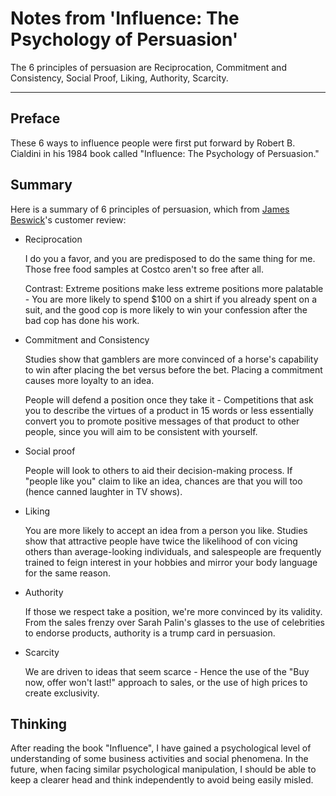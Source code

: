 # Notes from 'Influence: The Psychology of Persuasion'


The 6 principles of persuasion are Reciprocation, Commitment and Consistency, Social Proof, Liking, Authority, Scarcity.

<!--more-->

---

## Preface

These 6 ways to influence people were first put forward by Robert B. Cialdini in his 1984 book called "Influence: The Psychology of Persuasion."

## Summary

Here is a summary of 6 principles of persuasion, which from [James Beswick](https://www.amazon.com/gp/customer-reviews/R3T8J082TXVLXJ/ref=cm_cr_getr_d_rvw_ttl?ie=UTF8&ASIN=006124189X)'s customer review:

+ Reciprocation

    I do you a favor, and you are predisposed to do the same thing for me. Those free food samples at Costco aren't so free after all.
    
    Contrast: Extreme positions make less extreme positions more palatable - You are more likely to spend $100 on a shirt if you already spent on a suit, and the good cop is more likely to win your confession after the bad cop has done his work.

+ Commitment and Consistency

    Studies show that gamblers are more convinced of a horse's capability to win after placing the bet versus before the bet. Placing a commitment causes more loyalty to an idea.

    People will defend a position once they take it - Competitions that ask you to describe the virtues of a product in 15 words or less essentially convert you to promote positive messages of that product to other people, since you will aim to be consistent with yourself.

+ Social proof

    People will look to others to aid their decision-making process. If "people like you" claim to like an idea, chances are that you will too (hence canned laughter in TV shows).

+ Liking

    You are more likely to accept an idea from a person you like. Studies show that attractive people have twice the likelihood of con vicing others than average-looking individuals, and salespeople are frequently trained to feign interest in your hobbies and mirror your body language for the same reason.

+ Authority

    If those we respect take a position, we're more convinced by its validity. From the sales frenzy over Sarah Palin's glasses to the use of celebrities to endorse products, authority is a trump card in persuasion.
    
+ Scarcity

    We are driven to ideas that seem scarce - Hence the use of the "Buy now, offer won't last!" approach to sales, or the use of high prices to create exclusivity.

## Thinking

After reading the book "Influence", I have gained a psychological level of understanding of some business activities and social phenomena. In the future, when facing similar psychological manipulation, I should be able to keep a clearer head and think independently to avoid being easily misled.
